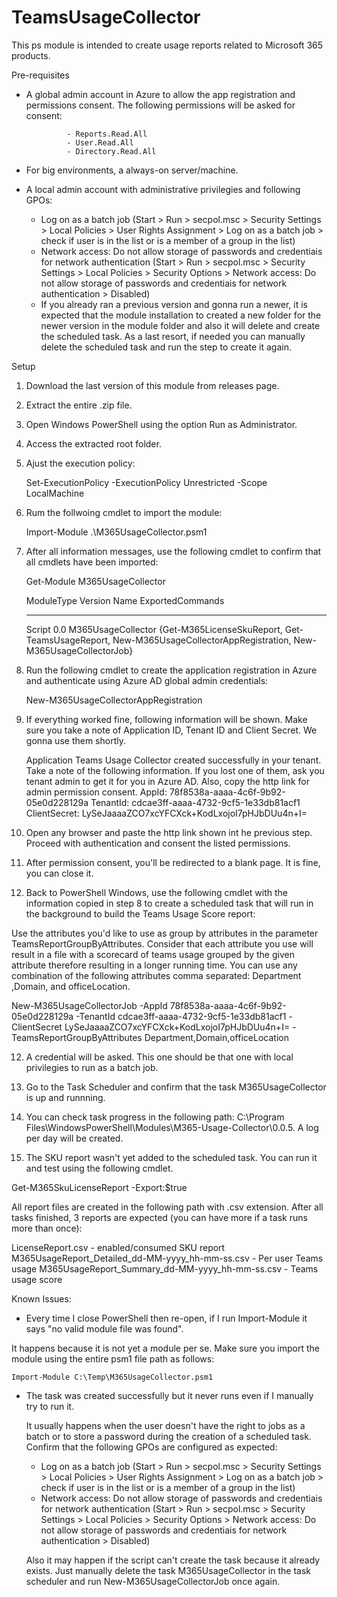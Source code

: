 # TeamsUsageCollector

This ps module is intended to create usage reports related to Microsoft 365 products.

Pre-requisites

 - A global admin account in Azure to allow the app registration and permissions consent. The following permissions will be asked for consent:
                
                - Reports.Read.All
                - User.Read.All
                - Directory.Read.All

- For big environments, a always-on server/machine.
- A local admin account with administrative privilegies and following GPOs:
    - Log on as a batch job (Start > Run > secpol.msc > Security Settings > Local Policies > User Rights Assignment > Log on as a batch job > check if user is in the list or is a member of a group in the list)
    - Network access: Do not allow storage of passwords and credentiais for network authentication (Start > Run > secpol.msc > Security Settings > Local Policies > Security Options > Network access: Do not allow storage of passwords and credentiais for network authentication > Disabled)
    - If you already ran a previous version and gonna run a newer, it is expected that the module installation to created a new folder for the newer version in the module folder and also it will delete and create the scheduled task. As a last resort, if needed you can manually delete the scheduled task and run the step to create it again.
    
Setup

1. Download the last version of this module from releases page.
2. Extract the entire .zip file.
3. Open Windows PowerShell using the option Run as Administrator.
4. Access the extracted root folder.
5. Ajust the execution policy:

    Set-ExecutionPolicy -ExecutionPolicy Unrestricted -Scope LocalMachine
    
4. Rum the follwoing cmdlet to import the module:

    Import-Module .\M365UsageCollector.psm1

5. After all information messages, use the following cmdlet to confirm that all cmdlets have been imported:

    Get-Module M365UsageCollector

    ModuleType Version    Name                                ExportedCommands
    ---------- -------    ----                                ----------------
    Script     0.0        M365UsageCollector                  {Get-M365LicenseSkuReport, Get-TeamsUsageReport, New-M365UsageCollectorAppRegistration, New-M365UsageCollectorJob}


7. Run the following cmdlet to create the application registration in Azure and authenticate using Azure AD global admin credentials:

   New-M365UsageCollectorAppRegistration


8.	If everything worked fine, following information will be shown. Make sure you take a note of Application ID, Tenant ID and Client Secret. We gonna use them shortly.

      Application Teams Usage Collector created successfully in your tenant. Take a note of the following information. If you lost one of them, ask you tenant admin to get it for you in Azure AD. Also, copy the http link for admin permission consent.
            AppId: 78f8538a-aaaa-4c6f-9b92-05e0d228129a
            TenantId: cdcae3ff-aaaa-4732-9cf5-1e33db81acf1
            ClientSecret: LySeJaaaaZCO7xcYFCXck+KodLxojoI7pHJbDUu4n+I=


9.	Open any browser and paste the http link shown int he previous step. Proceed with authentication and consent the listed permissions.

10.	After permission consent, you'll be redirected to a blank page. It is fine, you can close it.

11.	Back to PowerShell Windows, use the following cmdlet with the information copied in step 8 to create a scheduled task that will run in the background to build the Teams Usage Score report:

  Use the attributes you'd like to use as group by attributes in the parameter TeamsReportGroupByAttributes. Consider that each attribute you use will result in a file with a scorecard of teams usage grouped by the given attribute therefore resulting in a longer running time. You can use any combination of the following attributes comma separated: Department ,Domain, and officeLocation.
  
  New-M365UsageCollectorJob -AppId 78f8538a-aaaa-4c6f-9b92-05e0d228129a -TenantId cdcae3ff-aaaa-4732-9cf5-1e33db81acf1 -ClientSecret LySeJaaaaZCO7xcYFCXck+KodLxojoI7pHJbDUu4n+I= -TeamsReportGroupByAttributes Department,Domain,officeLocation

12. A credential will be asked. This one should be that one with local privilegies to run as a batch job.

14. Go to the Task Scheduler and confirm that the task M365UsageCollector is up and runnning.

15. You can check task progress in the following path: C:\Program Files\WindowsPowerShell\Modules\M365-Usage-Collector\0.0.5. A log per day will be created.

16. The SKU report wasn't yet added to the scheduled task. You can run it and test using the following cmdlet.

  Get-M365SkuLicenseReport -Export:$true
  
All report files are created in the following path with .csv extension. After all tasks finished, 3 reports are expected (you can have more if a task runs more than once):

LicenseReport.csv - enabled/consumed SKU report
M365UsageReport_Detailed_dd-MM-yyyy_hh-mm-ss.csv - Per user Teams usage
M365UsageReport_Summary_dd-MM-yyyy_hh-mm-ss.csv - Teams usage score

Known Issues:

 - Every time I close PowerShell then re-open, if I run Import-Module it says "no valid module file was found".

  It happens because it is not yet a module per se. Make sure you import the module using the entire psm1 file path as follows:

    Import-Module C:\Temp\M365UsageCollector.psm1
  
 - The task was created successfully but it never runs even if I manually try to run it.
 
    It usually happens when the user doesn't have the right to jobs as a batch or to store a password during the creation of a scheduled task. Confirm that the following GPOs are configured as expected:
    
    - Log on as a batch job (Start > Run > secpol.msc > Security Settings > Local Policies > User Rights Assignment > Log on as a batch job > check if user is in the list or is a member of a group in the list)
    - Network access: Do not allow storage of passwords and credentiais for network authentication (Start > Run > secpol.msc > Security Settings > Local Policies > Security Options > Network access: Do not allow storage of passwords and credentiais for network authentication > Disabled)
    
   Also it may happen if the script can't create the task because it already exists. Just manually delete the task M365UsageCollector in the task scheduler and run New-M365UsageCollectorJob once again.



